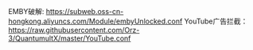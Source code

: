 EMBY破解: https://subweb.oss-cn-hongkong.aliyuncs.com/Module/embyUnlocked.conf
YouTube广告拦截：https://raw.githubusercontent.com/Orz-3/QuantumultX/master/YouTube.conf
